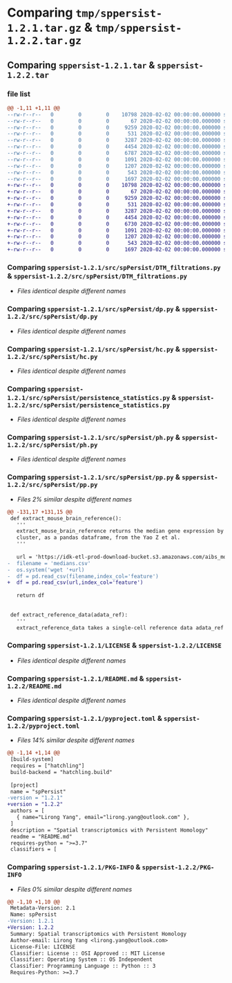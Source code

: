 # Comparing `tmp/sppersist-1.2.1.tar.gz` & `tmp/sppersist-1.2.2.tar.gz`

## Comparing `sppersist-1.2.1.tar` & `sppersist-1.2.2.tar`

### file list

```diff
@@ -1,11 +1,11 @@
--rw-r--r--   0        0        0    10798 2020-02-02 00:00:00.000000 sppersist-1.2.1/src/spPersist/DTM_filtrations.py
--rw-r--r--   0        0        0       67 2020-02-02 00:00:00.000000 sppersist-1.2.1/src/spPersist/__init__.py
--rw-r--r--   0        0        0     9259 2020-02-02 00:00:00.000000 sppersist-1.2.1/src/spPersist/dp.py
--rw-r--r--   0        0        0      531 2020-02-02 00:00:00.000000 sppersist-1.2.1/src/spPersist/hc.py
--rw-r--r--   0        0        0     3287 2020-02-02 00:00:00.000000 sppersist-1.2.1/src/spPersist/persistence_statistics.py
--rw-r--r--   0        0        0     4454 2020-02-02 00:00:00.000000 sppersist-1.2.1/src/spPersist/ph.py
--rw-r--r--   0        0        0     6787 2020-02-02 00:00:00.000000 sppersist-1.2.1/src/spPersist/pp.py
--rw-r--r--   0        0        0     1091 2020-02-02 00:00:00.000000 sppersist-1.2.1/LICENSE
--rw-r--r--   0        0        0     1207 2020-02-02 00:00:00.000000 sppersist-1.2.1/README.md
--rw-r--r--   0        0        0      543 2020-02-02 00:00:00.000000 sppersist-1.2.1/pyproject.toml
--rw-r--r--   0        0        0     1697 2020-02-02 00:00:00.000000 sppersist-1.2.1/PKG-INFO
+-rw-r--r--   0        0        0    10798 2020-02-02 00:00:00.000000 sppersist-1.2.2/src/spPersist/DTM_filtrations.py
+-rw-r--r--   0        0        0       67 2020-02-02 00:00:00.000000 sppersist-1.2.2/src/spPersist/__init__.py
+-rw-r--r--   0        0        0     9259 2020-02-02 00:00:00.000000 sppersist-1.2.2/src/spPersist/dp.py
+-rw-r--r--   0        0        0      531 2020-02-02 00:00:00.000000 sppersist-1.2.2/src/spPersist/hc.py
+-rw-r--r--   0        0        0     3287 2020-02-02 00:00:00.000000 sppersist-1.2.2/src/spPersist/persistence_statistics.py
+-rw-r--r--   0        0        0     4454 2020-02-02 00:00:00.000000 sppersist-1.2.2/src/spPersist/ph.py
+-rw-r--r--   0        0        0     6730 2020-02-02 00:00:00.000000 sppersist-1.2.2/src/spPersist/pp.py
+-rw-r--r--   0        0        0     1091 2020-02-02 00:00:00.000000 sppersist-1.2.2/LICENSE
+-rw-r--r--   0        0        0     1207 2020-02-02 00:00:00.000000 sppersist-1.2.2/README.md
+-rw-r--r--   0        0        0      543 2020-02-02 00:00:00.000000 sppersist-1.2.2/pyproject.toml
+-rw-r--r--   0        0        0     1697 2020-02-02 00:00:00.000000 sppersist-1.2.2/PKG-INFO
```

### Comparing `sppersist-1.2.1/src/spPersist/DTM_filtrations.py` & `sppersist-1.2.2/src/spPersist/DTM_filtrations.py`

 * *Files identical despite different names*

### Comparing `sppersist-1.2.1/src/spPersist/dp.py` & `sppersist-1.2.2/src/spPersist/dp.py`

 * *Files identical despite different names*

### Comparing `sppersist-1.2.1/src/spPersist/hc.py` & `sppersist-1.2.2/src/spPersist/hc.py`

 * *Files identical despite different names*

### Comparing `sppersist-1.2.1/src/spPersist/persistence_statistics.py` & `sppersist-1.2.2/src/spPersist/persistence_statistics.py`

 * *Files identical despite different names*

### Comparing `sppersist-1.2.1/src/spPersist/ph.py` & `sppersist-1.2.2/src/spPersist/ph.py`

 * *Files identical despite different names*

### Comparing `sppersist-1.2.1/src/spPersist/pp.py` & `sppersist-1.2.2/src/spPersist/pp.py`

 * *Files 2% similar despite different names*

```diff
@@ -131,17 +131,15 @@
 def extract_mouse_brain_reference():
   '''
   extract_mouse_brain_reference returns the median gene expression by
   cluster, as a pandas dataframe, from the Yao Z et al.
   '''
 
   url = 'https://idk-etl-prod-download-bucket.s3.amazonaws.com/aibs_mouse_ctx-hpf_10x/medians.csv'
-  filename = 'medians.csv'
-  os.system('wget '+url)
-  df = pd.read_csv(filename,index_col='feature')
+  df = pd.read_csv(url,index_col='feature')
 
   return df
 
 
 def extract_reference_data(adata_ref):
   '''
   extract_reference_data takes a single-cell reference data adata_ref
```

### Comparing `sppersist-1.2.1/LICENSE` & `sppersist-1.2.2/LICENSE`

 * *Files identical despite different names*

### Comparing `sppersist-1.2.1/README.md` & `sppersist-1.2.2/README.md`

 * *Files identical despite different names*

### Comparing `sppersist-1.2.1/pyproject.toml` & `sppersist-1.2.2/pyproject.toml`

 * *Files 14% similar despite different names*

```diff
@@ -1,14 +1,14 @@
 [build-system]
 requires = ["hatchling"]
 build-backend = "hatchling.build"
 
 [project]
 name = "spPersist"
-version = "1.2.1"
+version = "1.2.2"
 authors = [
   { name="Lirong Yang", email="lirong.yang@outlook.com" },
 ]
 description = "Spatial transcriptomics with Persistent Homology"
 readme = "README.md"
 requires-python = ">=3.7"
 classifiers = [
```

### Comparing `sppersist-1.2.1/PKG-INFO` & `sppersist-1.2.2/PKG-INFO`

 * *Files 0% similar despite different names*

```diff
@@ -1,10 +1,10 @@
 Metadata-Version: 2.1
 Name: spPersist
-Version: 1.2.1
+Version: 1.2.2
 Summary: Spatial transcriptomics with Persistent Homology
 Author-email: Lirong Yang <lirong.yang@outlook.com>
 License-File: LICENSE
 Classifier: License :: OSI Approved :: MIT License
 Classifier: Operating System :: OS Independent
 Classifier: Programming Language :: Python :: 3
 Requires-Python: >=3.7
```

